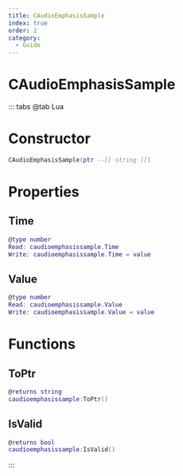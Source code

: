 ```yaml
---
title: CAudioEmphasisSample
index: true
order: 2
category:
  - Guide
---
```


# CAudioEmphasisSample

::: tabs
@tab Lua
# Constructor
```lua
CAudioEmphasisSample(ptr --[[ string ]])
```
# Properties
## Time 
```lua
@type number
Read: caudioemphasissample.Time
Write: caudioemphasissample.Time = value
```
## Value 
```lua
@type number
Read: caudioemphasissample.Value
Write: caudioemphasissample.Value = value
```
# Functions
## ToPtr
```lua
@returns string
caudioemphasissample:ToPtr()
```
## IsValid
```lua
@returns bool
caudioemphasissample:IsValid()
```

:::
